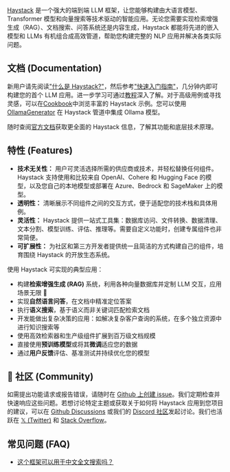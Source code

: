 [Haystack](https://haystack.deepset.ai/) 是一个强大的端到端 LLM 框架，让您能够构建由大语言模型、Transformer 模型和向量搜索等技术驱动的智能应用。无论您需要实现检索增强生成（RAG）、文档搜索、问答系统还是内容生成，Haystack 都能将先进的嵌入模型和 LLMs 有机组合成高效管道，帮助您构建完整的 NLP 应用并解决各类实际问题。

## 文档 (Documentation)

新用户请先阅读["什么是 Haystack?"](https://haystack.deepset.ai/overview/intro)，然后参考["快速入门指南"](https://haystack.deepset.ai/overview/quick-start)，几分钟内即可构建您的首个 LLM 应用。进一步学习可通过[教程](https://haystack.deepset.ai/tutorials)深入了解。对于高级用例或寻找灵感，可以在[Cookbook](https://haystack.deepset.ai/cookbook)中浏览丰富的 Haystack 示例。您可以使用 [OllamaGenerator](https://github.com/deepset-ai/haystack-integrations/blob/main/integrations/ollama.md) 在 Haystack 管道中集成 Ollama 模型。

随时查阅[官方文档](https://docs.haystack.deepset.ai/docs/intro)获取更全面的 Haystack 信息，了解其功能和底层技术原理。

## 特性 (Features)

- **技术无关性：** 用户可灵活选择所需的供应商或技术，并轻松替换任何组件。Haystack 支持使用和比较来自 OpenAI、Cohere 和 Hugging Face 的模型，以及您自己的本地模型或部署在 Azure、Bedrock 和 SageMaker 上的模型。
- **透明性：** 清晰展示不同组件之间的交互方式，便于适配您的技术栈和具体用例。
- **灵活性：** Haystack 提供一站式工具集：数据库访问、文件转换、数据清理、文本分割、模型训练、评估、推理等。需要自定义功能时，创建专属组件也非常简便。
- **可扩展性：** 为社区和第三方开发者提供统一且简洁的方式构建自己的组件，培育围绕 Haystack 的开放生态系统。

使用 Haystack 可实现的典型应用：

- 构建**检索增强生成 (RAG)** 系统，利用各种向量数据库并定制 LLM 交互，应用场景无限 🚀
- 实现**自然语言问答**，在文档中精准定位答案
- 执行**语义搜索**，基于语义而非关键词匹配检索文档
- 开发能做出复杂决策的应用：如解决复杂客户查询的系统，在多个独立资源中进行知识搜索等
- 使用高效检索器和生产级组件扩展到百万级文档规模
- 直接使用**预训练模型**或将其**微调**适应您的数据
- 通过**用户反馈**评估、基准测试并持续优化您的模型

## 🖖 社区 (Community)

如需提出功能请求或报告错误，请随时在 [Github 上创建 issue](https://github.com/deepset-ai/haystack/issues)。我们定期检查并快速响应这些问题。若想讨论特定主题或获取关于如何将 Haystack 应用到您项目的建议，可以在 [Github Discussions](https://github.com/deepset-ai/haystack/discussions) 或我们的 [Discord 社区](https://discord.com/invite/VBpFzsgRVF)发起讨论。我们也活跃在 [𝕏 (Twitter)](https://twitter.com/haystack_ai) 和 [Stack Overflow](https://stackoverflow.com/questions/tagged/haystack)。

## 常见问题 (FAQ)

- [这个框架可以用于中文全文搜索吗？](https://github.com/deepset-ai/haystack/discussions/5471)
